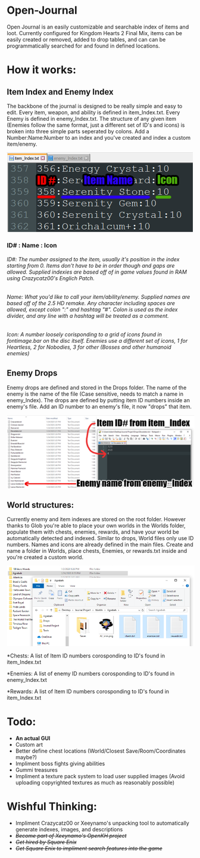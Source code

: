 # Open-Journal
Open Journal is an easily customizable and searchable index of items and loot. Currently configured for Kingdom Hearts 2 Final Mix, items can be easily created or removed, added to drop tables, and can can be programmatically searched for and found in defined locations.

# How it works:

## Item Index and Enemy Index
The backbone of the journal is designed to be really simple and easy to edit. Every item, weapon, and ability is defined in item_Index.txt. Every Enemy is defined in enemy_Index.txt. The structure of any given item (Enemies follow the same format, just a different set of ID's and icons) is broken into three simple parts seperated by colons. Add a Number:Name:Number to an index and you've created and index a custom item/enemy.

<img src="https://github.com/adamboy7/Open-Journal/blob/master/readme/index.png?raw=true">

### ID# : Name : Icon

###### *ID#: The number assigned to the item, usually it's position in the index starting from 0. Items don't have to be in order though and gaps are allowed. Supplied indexies are based off of in game values found in RAM using Crazycatz00's Englich Patch.*

###### *Name: What you'd like to call your item/ability/enemy. Supplied names are based off of the 2.5 HD remake. Any character including spaces are allowed, except colon ":" and hashtag "#". Colon is used as the index divider, and any line with a hashtag will be treated as a comment.*

###### *Icon: A number loosely corisponding to a grid of icons found in fontimage.bar on the disc itself. Enemies use a different set of icons, 1 for Heartless, 2 for Nobodies, 3 for other (Bosses and other humanoid enemies)*

## Enemy Drops
Enemy drops are defined and stored in the Drops folder. The name of the enemy is the name of the file (Case sensitive, needs to match a name in enemy_Index). The drops are defined by putting item ID numbers inside an enemy's file. Add an ID number to an enemy's file, it now "drops" that item.

<img src="https://github.com/adamboy7/Open-Journal/blob/master/readme/drops.png">

## World structures:
Currently enemy and item indexes are stored on the root folder. However thanks to Glob you're able to place your own worlds in the Worlds folder, populate them with chests, enemies, rewards, and have your world be automatically detected and indexed. Similar to drops, World files only use ID numbers. Names and icons are already defined in the main files. Create and name a folder in Worlds, place chests, Enemies, or rewards.txt inside and you're created a custom world.

<img src= "https://github.com/adamboy7/Open-Journal/blob/master/readme/worlds.png">

*Chests: A list of Item ID numbers corosponding to ID's found in item_Index.txt

*Enemies: A list of enemy ID numbers corosponding to ID's found in enemy_Index.txt

*Rewards: A list of Item ID numbers corosponding to ID's found in item_Index.txt

# Todo:
* **An actual GUI**
* Custom art
* Better define chest locations (World/Closest Save/Room/Coordinates maybe?)
* Impliment boss fights giving abilities
* Gummi treasures
* Impliment a texture pack system to load user supplied images (Avoid uploading copyrighted textures as much as reasonably possible)

# Wishful Thinking:
* Impliment Crazycatz00 or Xeeynamo's unpacking tool to automatically generate indexes, images, and descriptions
* *~~Become part of Xeeynamo's OpenKH project~~*
* *~~Get hired by Square Enix~~*
* *~~Get Square Enix to impliment search features into the game~~*
